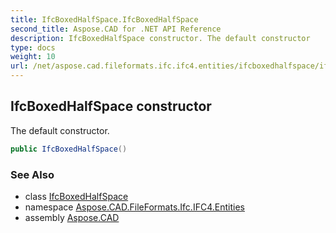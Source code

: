 ```yaml
---
title: IfcBoxedHalfSpace.IfcBoxedHalfSpace
second_title: Aspose.CAD for .NET API Reference
description: IfcBoxedHalfSpace constructor. The default constructor
type: docs
weight: 10
url: /net/aspose.cad.fileformats.ifc.ifc4.entities/ifcboxedhalfspace/ifcboxedhalfspace/
---
```

## IfcBoxedHalfSpace constructor

The default constructor.

```csharp
public IfcBoxedHalfSpace()
```

### See Also

* class [IfcBoxedHalfSpace](../)
* namespace [Aspose.CAD.FileFormats.Ifc.IFC4.Entities](../../ifcboxedhalfspace/)
* assembly [Aspose.CAD](../../../)


